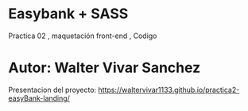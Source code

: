 # Easybank + SASS

Practica 02 , maquetación front-end , Codigo

# Autor: Walter Vivar Sanchez

Presentacion del proyecto: https://waltervivar1133.github.io/practica2-easyBank-landing/
